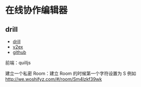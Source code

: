 # 在线协作编辑器

## drill

- [drill](http://we.woshifyz.com/)
- [v2ex](https://www.v2ex.com/t/600471)
- [github](https://github.com/woshifyz/drill)

前端：quilljs

建立一个私密 Room：建立 Room 的时候第一个字符设置为 S 例如 http://we.woshifyz.com/#/room/Sm4lzkf39wk















